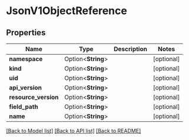 # JsonV1ObjectReference

## Properties

Name | Type | Description | Notes
------------ | ------------- | ------------- | -------------
**namespace** | Option<**String**> |  | [optional]
**kind** | Option<**String**> |  | [optional]
**uid** | Option<**String**> |  | [optional]
**api_version** | Option<**String**> |  | [optional]
**resource_version** | Option<**String**> |  | [optional]
**field_path** | Option<**String**> |  | [optional]
**name** | Option<**String**> |  | [optional]

[[Back to Model list]](../README.md#documentation-for-models) [[Back to API list]](../README.md#documentation-for-api-endpoints) [[Back to README]](../README.md)


